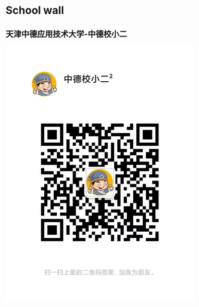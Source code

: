 # School wall

## 天津中德应用技术大学-中德校小二
![天津中德应用技术大学-中德校小二](../../../public/guide/foreword/foreword_2.jpg)

